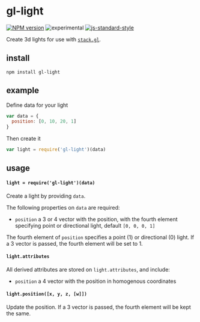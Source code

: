# gl-light

[![NPM version][npm-image]][npm-url]
![experimental][experimental-image]
[![js-standard-style][standard-image]][standard-url]

Create 3d lights for use with [`stack.gl`](http://stack.gl). 

## install

```
npm install gl-light
```

## example

Define data for your light

```javascript
var data = {
  position: [0, 10, 20, 1]
}
```

Then create it

```javascript
var light = require('gl-light')(data)
```

## usage

#### `light = require('gl-light')(data)`

Create a light by providing `data`.

The following properties on `data` are required:
- `position` a 3 or 4 vector with the position, with the fourth element specifying point or directional light, default `[0, 0, 0, 1]`

The fourth element of `position` specifies a point (1) or directional (0) light. If a 3 vector is passed, the fourth element will be set to 1.

#### `light.attributes`

All derived attributes are stored on `light.attributes`, and include:
- `position` a 4 vector with the position in homogenous coordinates

#### `light.position([x, y, z, [w]])`

Update the position. If a 3 vector is passed, the fourth element will be kept the same.

[npm-image]: https://img.shields.io/badge/npm-v1.0.0-lightgray.svg?style=flat-square
[npm-url]: https://npmjs.org/package/gl-light
[standard-image]: https://img.shields.io/badge/code%20style-standard-lightgray.svg?style=flat-square
[standard-url]: https://github.com/feross/standard
[experimental-image]: https://img.shields.io/badge/stability-experimental-lightgray.svg?style=flat-square
